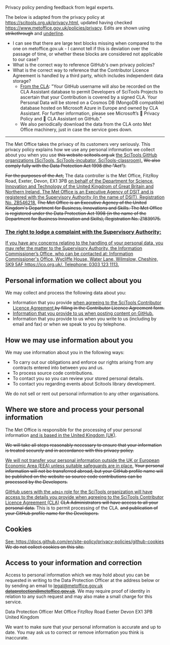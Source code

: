 Privacy policy pending feedback from legal experts.

The below is adapted from the privacy policy at https://scitools.org.uk/privacy.html, updated having checked https://www.metoffice.gov.uk/policies/privacy. Edits are shown using ~~strikethrough~~ and <ins>underline</ins>.

- I can see that there are large text blocks missing when compared to the one on metoffice.gov.uk - I cannot tell if this is deviation over the passage of time, or whether these blocks are considered not applicable to our case?
- What is the correct way to reference GitHub's own privacy policies?
- What is the correct way to reference that the Contributor Licence Agreement is handled by a third party, which includes independent data storage?
  - [From the CLA](https://cla-assistant.io/SciTools/): "Your GitHub username will also be recorded on the CLA Assistant database to permit Developers of SciTools Projects to ascertain that your Contribution is covered by a signed CLA. Your Personal Data will be stored on a Cosmos DB (MongoDB compatible) database hosted on Microsoft Azure in Europe and owned by CLA Assistant. For further information, please see Microsoft’s 🔗 Privacy Policy and 🔗 CLA Assistant on GitHub."
  - We also periodically download the data from the CLA onto Met Office machinery, just in case the service goes down.

---

The Met Office takes the privacy of its customers very seriously. This privacy policy explains how we use any personal information we collect about you when you use ~~this website scitools.org.uk~~ <ins>the SciTools GitHub organizations (SciTools, SciTools-incubator, SciTools-classroom).</ins> ~~We also comply fully with the Data Protection Act 1998 (the "Act").~~

~~For the purposes of the Act,~~ The data controller is the Met Office, FitzRoy Road, Exeter, Devon, EX1 3PB <ins>on behalf of the Department for Science, Innovation and Technology of the United Kingdrom of Great Britain and Northern Ireland. The Met Office is an Executive Agency of DSIT and is registered with the Supervisory Authority (in the name of DSIT), Registration No. ZB546218.</ins> ~~The Met Office is an Executive Agency of the United Kingdom's Department for Business, Innovations and Skills. The Met Office is registered under the Data Protection Act 1998 (in the name of the Department for Business Innovation and Skills), Registration No. Z1839175.~~

### <ins>The right to lodge a complaint with the Supervisory Authority:</ins>

<ins>If you have any concerns relating to the handling of your personal data, you may refer the matter to the Supervisory Authority, the Information Commissioner’s Office, who can be contacted at: Information Commissioner's Office, Wycliffe House, Water Lane, Wilmslow, Cheshire, SK9 5AF https://ico.org.uk/.  Telephone: 0303 123 1113.</ins>

## Personal information we collect about you

We may collect and process the following data about you:

 - Information that you provide <ins>when agreeing to the SciTools Contributor Licence Agreement.</ins>~~by filling in the Contributor Licence Agreement form.~~
 - <ins>Information that you provide to us when posting content on GitHub.</ins>
 - Information that you provide to us when you write to us (including by email and fax) or when we speak to you by telephone.

## How we may use information about you

We may use information about you in the following ways:

 - To carry out our obligations and enforce our rights arising from any contracts entered into between you and us.
 - To process source code contributions.
 - To contact you so you can review your stored personal details.
 - To contact you regarding events about Scitools library development.

We do not sell or rent out personal information to any other organisations.

## Where we store and process your personal information

The Met Office is responsible for the processing of your personal information <ins>and is based in the United Kingdom (UK)</ins>.

~~We will take all steps reasonably necessary to ensure that your information is treated securely and in accordance with this privacy policy.~~

<ins>We will not transfer your personal information outside the UK or European Economic Area (EEA) unless suitable safeguards are in place.</ins> ~~Your personal information will not be transferred abroad, but your GitHub profile name will be published on the website so source code contributions can be processed by the Developers.~~

<ins>GitHub users with the `admin` role for the SciTools organization will have access to the details you provide when agreeing to the SciTools Contributor Licence Agreement (CLA)</ins> ~~CLA Administrators will have access to all your personal data.~~ This is to permit processing of the CLA. ~~and publication of your GitHub profile name for the Developers.~~

## Cookies

<ins>See: https://docs.github.com/en/site-policy/privacy-policies/github-cookies</ins> ~~We do not collect cookies on this site.~~

## Access to your information and correction

Access to personal information which we may hold about you can be requested in writing to the Data Protection Officer at the address below or by sending an email to <ins>legal@metoffice.gov.uk</ins> ~~dataprotection@metoffice.gov.uk~~. We may require proof of identity in relation to any such request and may also make a small charge for this service.

Data Protection Officer
Met Office
FitzRoy Road
Exeter
Devon
EX1 3PB
United Kingdom

We want to make sure that your personal information is accurate and up to date. You may ask us to correct or remove information you think is inaccurate.
